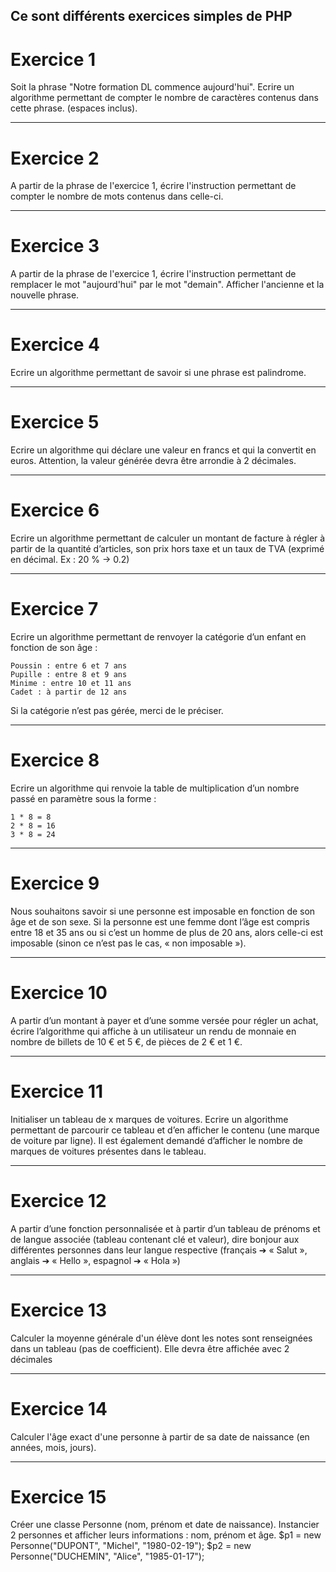 

## Ce sont différents exercices simples de PHP

<h1>Exercice 1</h1>

<p>Soit la phrase "Notre formation DL commence aujourd'hui".
Ecrire un algorithme permettant de compter le nombre de caractères contenus dans cette phrase. (espaces inclus).</p>

-----

<h1>Exercice 2</h1>

<p>A partir de la phrase de l'exercice 1, écrire l'instruction permettant de compter le nombre de mots contenus dans celle-ci.</p>


----

<h1>Exercice 3</h1>

<p>A partir de la phrase de l'exercice 1, écrire l'instruction permettant de remplacer le mot "aujourd'hui" par le mot "demain". Afficher l'ancienne et la nouvelle phrase.</p>

-----

<h1>Exercice 4</h1>

<p>Ecrire un algorithme permettant de savoir si une phrase est palindrome.</p>

-----

<h1>Exercice 5</h1>

<p>Ecrire un algorithme qui déclare une valeur en francs et qui la convertit en euros.
Attention, la valeur générée devra être arrondie à 2 décimales.</p>

----

<h1>Exercice 6</h1>

<p>Ecrire un algorithme permettant de calculer un montant de facture à régler à partir de la quantité
d’articles, son prix hors taxe et un taux de TVA (exprimé en décimal. Ex : 20 % -> 0.2)</p>

----

<h1>Exercice 7</h1>

<p>Ecrire un algorithme permettant de renvoyer la catégorie d’un enfant en fonction de son âge :

    Poussin : entre 6 et 7 ans
    Pupille : entre 8 et 9 ans
    Minime : entre 10 et 11 ans
    Cadet : à partir de 12 ans

<p>Si la catégorie n’est pas gérée, merci de le préciser.</p>

-----

<h1>Exercice 8</h1>

<p>Ecrire un algorithme qui renvoie la table de multiplication d’un nombre passé en paramètre sous la forme :</p>

    1 * 8 = 8
    2 * 8 = 16
    3 * 8 = 24

-----    

<h1>Exercice 9</h1>

<p>Nous souhaitons savoir si une personne est imposable en fonction de son âge et de son sexe.
Si la personne est une femme dont l’âge est compris entre 18 et 35 ans ou si c’est un homme de plus de 20 ans, alors celle-ci est imposable (sinon ce n’est pas le cas, « non imposable »).</p>

-----

<h1>Exercice 10</h1>

<p>A partir d’un montant à payer et d’une somme versée pour régler un achat, écrire l’algorithme qui affiche à un utilisateur un rendu de monnaie en nombre de billets de 10 € et 5 €, de pièces de 2 € et 1 €.</p>

-----

<h1>Exercice 11</h1>

<p>Initialiser un tableau de x marques de voitures. Ecrire un algorithme permettant de parcourir ce tableau et d’en afficher le contenu (une marque de voiture par ligne). Il est également demandé d’afficher le nombre de marques de voitures présentes dans le tableau.</p>

-----

<h1>Exercice 12</h1>

<p>A partir d’une fonction personnalisée et à partir d’un tableau de prénoms et de langue associée (tableau contenant clé et valeur), dire bonjour aux différentes personnes dans leur langue respective (français ➔ « Salut », anglais ➔ « Hello », espagnol ➔ « Hola »)</p>

-----

<h1>Exercice 13</h1>

<p>Calculer la moyenne générale d'un élève dont les notes sont renseignées dans un tableau (pas de coefficient). Elle devra être affichée avec 2 décimales</p>

-----

<h1>Exercice 14</h1>

<p>Calculer l'âge exact d'une personne à partir de sa date de naissance (en années, mois, jours).</p>

-----

<h1>Exercice 15</h1>

<p>Créer une classe Personne (nom, prénom et date de naissance). Instancier 2 personnes et afficher leurs informations : nom, prénom et âge.
$p1 = new Personne("DUPONT", "Michel", "1980-02-19");
$p2 = new Personne("DUCHEMIN", "Alice", "1985-01-17"); 
